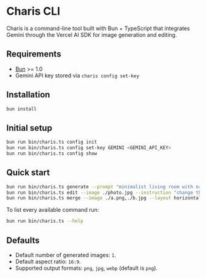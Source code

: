 # Charis CLI

Charis is a command-line tool built with Bun + TypeScript that integrates Gemini through the Vercel AI SDK for image generation and editing.

## Requirements

- [Bun](https://bun.sh/) >= 1.0
- Gemini API key stored via `charis config set-key`

## Installation

```bash
bun install
```

## Initial setup

```bash
bun run bin/charis.ts config init
bun run bin/charis.ts config set-key GEMINI <GEMINI_API_KEY>
bun run bin/charis.ts config show
```

## Quick start

```bash
bun run bin/charis.ts generate --prompt "minimalist living room with natural light" --count 2 --size 1024x1024
bun run bin/charis.ts edit --image ./photo.jpg --instruction "change the background to a sunset"
bun run bin/charis.ts merge --image ./a.png,./b.jpg --layout horizontal
```

To list every available command run:

```bash
bun run bin/charis.ts --help

```

## Defaults

- Default number of generated images: `1`.
- Default aspect ratio: `16:9`.
- Supported output formats: `png`, `jpg`, `webp` (default is `png`).
